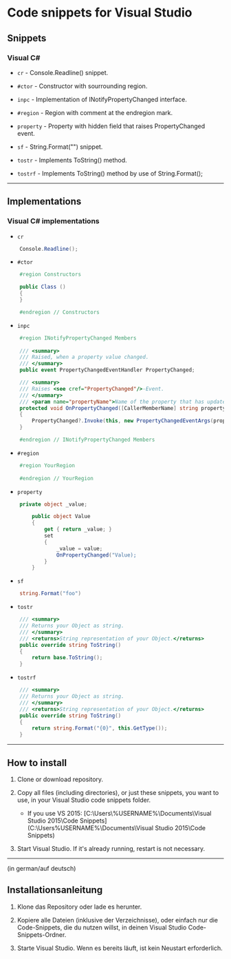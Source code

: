 # Code snippets for Visual Studio


## Snippets


### Visual C# #

* `cr` - Console.Readline() snippet.

* `#ctor` - Constructor with sourrounding region.

* `inpc` - Implementation of INotifyPropertyChanged interface.

* `#region` - Region with comment at the endregion mark.

* `property` - Property with hidden field that raises PropertyChanged event.

* `sf` - String.Format("") snippet.

* `tostr` - Implements ToString() method.

* `tostrf` - Implements ToString() method by use of String.Format();

---

## Implementations

### Visual C&#35; implementations

* `cr`  
```c#
    Console.Readline();
```

* `#ctor`  
```c#
    #region Constructors

    public Class ()
    {
    }

    #endregion // Constructors
```

* `inpc`  
```c#
    #region INotifyPropertyChanged Members
        
    /// <summary>
    /// Raised, when a property value changed.
    /// </summary>
    public event PropertyChangedEventHandler PropertyChanged;

    /// <summary>
    /// Raises <see cref="PropertyChanged"/>-Event.
    /// </summary>
    /// <param name="propertyName">Name of the property that has updated</param>
    protected void OnPropertyChanged([CallerMemberName] string propertyName = "")
    {
        PropertyChanged?.Invoke(this, new PropertyChangedEventArgs(propertyName));
    }

    #endregion // INotifyPropertyChanged Members
```

* `#region`  
```c#
    #region YourRegion
		
	#endregion // YourRegion
```

* `property`  
```c#
    private object _value;

        public object Value
        {
            get { return _value; }
            set
            {
                _value = value;
                OnPropertyChanged("Value);
            }
        }
```

* `sf`  
```c#
    string.Format("foo")
```

* `tostr`  
```c#
    /// <summary>
    /// Returns your Object as string.
    /// </summary>
    /// <returns>String representation of your Object.</returns>
    public override string ToString()
    {
        return base.ToString();
    }
```

* `tostrf`  
```c#
    /// <summary>
    /// Returns your Object as string.
    /// </summary>
    /// <returns>String representation of your Object.</returns>
    public override string ToString()
    {
        return string.Format("{0}", this.GetType());
    }
```


---

## How to install

1. Clone or download repository.

2. Copy all files (including directories), or just these snippets, you want to use, in your Visual Studio code snippets folder.

    * If you use VS 2015: [C:\\Users\\%USERNAME%\\Documents\\Visual Studio 2015\\Code Snippets](C:\Users\%USERNAME%\Documents\Visual Studio 2015\Code Snippets)

3. Start Visual Studio. If it's already running, restart is not necessary.


---
(in german/auf deutsch)


## Installationsanleitung

1. Klone das Repository oder lade es herunter.

2. Kopiere alle Dateien (inklusive der Verzeichnisse), oder einfach nur die Code-Snippets, die du nutzen willst, in deinen Visual Studio Code-Snippets-Ordner.

3. Starte Visual Studio. Wenn es bereits läuft, ist kein Neustart erforderlich.
